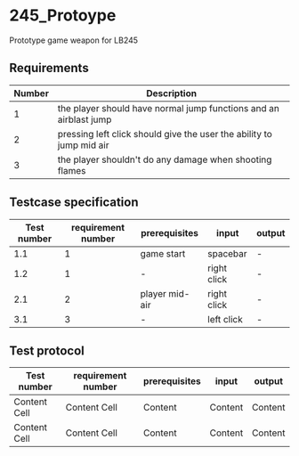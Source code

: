 # 245_Protoype
Prototype game weapon for LB245
## Requirements
| Number  | Description |
| ------------- | ------------- |
| 1 | the player should have normal jump functions and an airblast jump|
| 2 | pressing left click should give the user the ability to jump mid air|
| 3 | the player shouldn't do any damage when shooting flames |


## Testcase specification
| Test number  | requirement number | prerequisites | input | output |
| ------------- | ------------- | ------------ | ------------ | ------------ |
| 1.1 | 1 | game start | spacebar | - |
| 1.2  | 1 | - | right click | - | 
| 2.1 | 2 | player mid-air | right click | - |
| 3.1  | 3 | - | left click | - |

## Test protocol
| Test number  | requirement number | prerequisites | input | output |
| ------------- | ------------- | ------------ | ------------ | ------------ |
| Content Cell  | Content Cell  |  Content    |  Content    |  Content    |
| Content Cell  | Content Cell  |  Content    |  Content    |  Content    |

